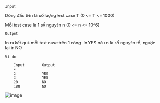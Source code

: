 `Input`

Dòng đầu tiên là số lượng test case T (0 <= T <= 1000)

Mỗi test case là 1 số nguyên n (0 <= n <= 10^6)

`Output`

In ra kết quả mỗi test case trên 1 dòng. In YES nếu n là số nguyên tố, ngược lại in NO

`Ví dụ`

        Input        Output
        4            
        2            YES
        3            YES
        20           NO
        188          NO

![image](https://github.com/minchangggg/DSA/assets/125820144/44868bd8-dfa7-44b4-8fb9-858998931540)
